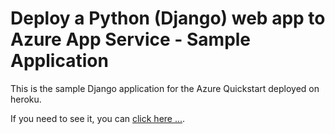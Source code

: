 # Deploy a Python (Django) web app to Azure App Service - Sample Application

This is the sample Django application for the Azure Quickstart deployed on heroku.

If you need to see it, you can [click here ...](https://shielded-waters-50757.herokuapp.com/).
